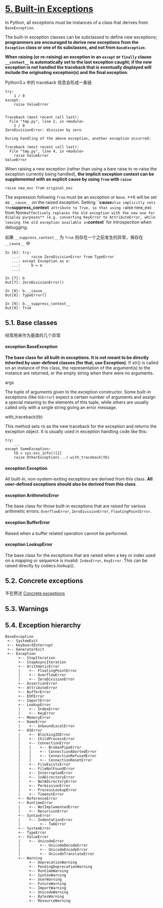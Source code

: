 # [5. Built-in Exceptions](https://docs.python.org/3.5/library/exceptions.html)

In Python, all exceptions must be instances of a class that derives from `BaseException`.

The built-in exception classes can be subclassed to define new exceptions; **programmers are encouraged to derive new exceptions from the `Exception` class or one of its subclasses, and not from `BaseException`**.

**When raising (or re-raising) an exception in an `except` or `finally` clause `__context__` is automatically set to the last exception caught; if the new exception is not handled the traceback that is eventually displayed will include the originating exception(s) and the final exception**.

Python3.x 中的 traceback 信息会形成一条链  

    try:
        1 / 0
    except:
        raise ValueError


    Traceback (most recent call last):
      File "tmp.py", line 2, in <module>
        1 / 0
    ZeroDivisionError: division by zero

    During handling of the above exception, another exception occurred:

    Traceback (most recent call last):
      File "tmp.py", line 4, in <module>
        raise ValueError
    ValueError


When raising a new exception (rather than using a bare raise to re-raise the exception currently being handled), **the implicit exception context can be supplemented with an explicit cause by using `from` with `raise`**:

    raise new_exc from original_exc

The expression following `from` must be an exception or `None`. **It will be set as `__cause__` on the raised exception. Setting ``__cause__` also implicitly sets the `__suppress_context__` attribute to True, so that using r`aise new_exc from None` effectively replaces the old exception with the new one for display purposes** (e.g. converting KeyError to AttributeError, while leaving the old exception available in `__context__` for introspection when debugging.

如果 `__suppress_context__` 为 `True` 则存在一个之前发生的异常，保存在 `__cause__` 中

    In [6]: try:
       ...:     raise ZeroDivisionError from TypeError
       ...: except Exception as e:
       ...:     b = e
       ...:     

    In [7]: b
    Out[7]: ZeroDivisionError()

    In [8]: b.__cause__
    Out[8]: TypeError()

    In [9]: b.__suppress_context__
    Out[9]: True

## 5.1. Base classes
经常用来作为基类的几个异常  

#### exception BaseException
**The base class for all built-in exceptions. It is not meant to be directly inherited by user-defined classes (for that, use Exception)**. If str() is called on an instance of this class, the representation of the argument(s) to the instance are returned, or the empty string when there were no arguments.

args

The tuple of arguments given to the exception constructor. Some built-in exceptions (like `OSError`) expect a certain number of arguments and assign a special meaning to the elements of this tuple, while others are usually called only with a single string giving an error message.

with_traceback(tb)

This method sets `tb` as the new traceback for the exception and returns the exception object. It is usually used in exception handling code like this:

    try:
        ...
    except SomeException:
        tb = sys.exc_info()[2]
        raise OtherException(...).with_traceback(tb)


#### exception Exception
All built-in, non-system-exiting exceptions are derived from this class. **All user-defined exceptions should also be derived from this class**.

#### exception ArithmeticError
The base class for those built-in exceptions that are raised for various arithmetic errors: `OverflowError`, `ZeroDivisionError`, `FloatingPointError`.

#### exception BufferError
Raised when a buffer related operation cannot be performed.

#### exception LookupError
The base class for the exceptions that are raised when a key or index used on a mapping or sequence is invalid: `IndexError`, `KeyError`. This can be raised directly by codecs.lookup().

## 5.2. Concrete exceptions

不在赘述 [Concrete exceptions](https://docs.python.org/3.5/library/exceptions.html#concrete-exceptions)

## 5.3. Warnings

## 5.4. Exception hierarchy

    BaseException
     +-- SystemExit
     +-- KeyboardInterrupt
     +-- GeneratorExit
     +-- Exception
          +-- StopIteration
          +-- StopAsyncIteration
          +-- ArithmeticError
          |    +-- FloatingPointError
          |    +-- OverflowError
          |    +-- ZeroDivisionError
          +-- AssertionError
          +-- AttributeError
          +-- BufferError
          +-- EOFError
          +-- ImportError
          +-- LookupError
          |    +-- IndexError
          |    +-- KeyError
          +-- MemoryError
          +-- NameError
          |    +-- UnboundLocalError
          +-- OSError
          |    +-- BlockingIOError
          |    +-- ChildProcessError
          |    +-- ConnectionError
          |    |    +-- BrokenPipeError
          |    |    +-- ConnectionAbortedError
          |    |    +-- ConnectionRefusedError
          |    |    +-- ConnectionResetError
          |    +-- FileExistsError
          |    +-- FileNotFoundError
          |    +-- InterruptedError
          |    +-- IsADirectoryError
          |    +-- NotADirectoryError
          |    +-- PermissionError
          |    +-- ProcessLookupError
          |    +-- TimeoutError
          +-- ReferenceError
          +-- RuntimeError
          |    +-- NotImplementedError
          |    +-- RecursionError
          +-- SyntaxError
          |    +-- IndentationError
          |         +-- TabError
          +-- SystemError
          +-- TypeError
          +-- ValueError
          |    +-- UnicodeError
          |         +-- UnicodeDecodeError
          |         +-- UnicodeEncodeError
          |         +-- UnicodeTranslateError
          +-- Warning
               +-- DeprecationWarning
               +-- PendingDeprecationWarning
               +-- RuntimeWarning
               +-- SyntaxWarning
               +-- UserWarning
               +-- FutureWarning
               +-- ImportWarning
               +-- UnicodeWarning
               +-- BytesWarning
               +-- ResourceWarning
